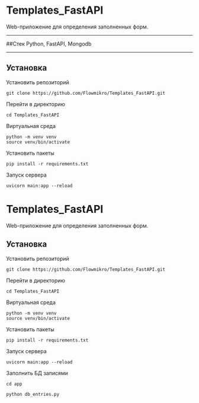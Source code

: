 # Templates_FastAPI
Web-приложение для определения заполненных форм.
___
##Стек
Python, FastAPI, Mongodb
___
## Установка
Установить репозиторий
```
git clone https://github.com/Flowmikro/Templates_FastAPI.git
```
Перейти в директорию
```
cd Templates_FastAPI
```
Виртуальная среда
```
python -m venv venv
source venv/bin/activate
```
Установить пакеты
```
pip install -r requirements.txt
```
Запуск сервера
```
uvicorn main:app --reload
```
# Templates_FastAPI
Web-приложение для определения заполненных форм.
## Установка
Установить репозиторий
```
git clone https://github.com/Flowmikro/Templates_FastAPI.git
```
Перейти в директорию
```
cd Templates_FastAPI
```
Виртуальная среда
```
python -m venv venv
source venv/bin/activate
```
Установить пакеты
```
pip install -r requirements.txt
```
Запуск сервера
```
uvicorn main:app --reload
```
Заполнить БД записями
```
cd app 
```
```
python db_entries.py
```

